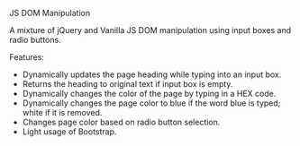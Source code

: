 JS DOM Manipulation

A mixture of jQuery and Vanilla JS DOM manipulation using input boxes and radio buttons.



Features:

- Dynamically updates the page heading while typing into an input box.
- Returns the heading to original text if input box is empty.
- Dynamically changes the color of the page by typing in a HEX code.
- Dynamically changes the page color to blue if the word blue is typed; white if it is removed.
- Changes page color based on radio button selection.
- Light usage of Bootstrap.
